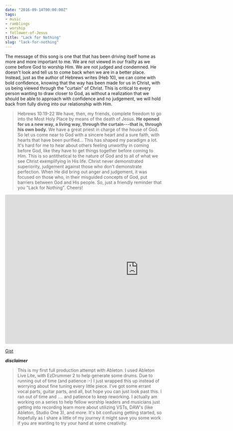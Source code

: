 ```yaml
---
date: "2016-09-14T00:00:00Z"
tags:
- music
- ramblings
- worship
- follower-of-Jesus
title: "Lack for Nothing"
slug: "lack-for-nothing"
---
```


The message of this song is one that that has been driving itself home as more and more important to me.
We are not viewed in our frailty as we come before God to worship Him. We are not judged and condemned. He doesn't look and tell us to come back when we are in a better place.
Instead, just as the author of Hebrews writes (Heb 10), we can come with bold confidence, knowing that the way has been made for us in Christ, with us being viewed through the "curtain" of Christ. This is critical to every person wanting to draw closer to God, as without a realization that we should be able to approach with confidence and no judgement, we will hold back from fully diving into our relationship with Him.

> Hebrews 10:19-22
>   We have, then, my friends, complete freedom to go into the Most Holy Place by means of the death of Jesus. **He opened for us a new way, a living way, through the curtain---that is, through his own body.** We have a great priest in charge of the house of God. So let us come near to God with a sincere heart and a sure faith, with hearts that have been purified...
>   This has shaped my paradigm a lot. It's hard for me to hear about others feeling unworthy in coming before God, like they have to get things together before coming to Him. This is so antithetical to the nature of God and to all of what we see Christ exemplifying in His life. Christ never demonstrated superiority, judgement against those who don't demonstrate perfection. When He did bring out anger and judgement, it was focused on those who, in their misguided concepts of God, put barriers between God and His people.
>   So, just a friendly reminder that you "Lack for Nothing". Cheers!
>

<iframe width="853" height="480" src="https://www.youtube.com/embed/TZgXnO1MtGU?rel=0" frameborder="0" allowfullscreen="yes"></iframe>



[Gist](https://gist.github.com/sheldonhull/03a51d7ea231974bb3ce10feb0d2ad6c)


**_disclaimer_**
>   This is my first full production attempt with Ableton. I used Ableton Live Lite, with EzDrummer 2 to help generate some drums. Due to running out of time (and patience :-) I just wrapped this up instead of worrying about fine tuning every little piece. I've got some errant vocal parts, guitar parts, and all, but hope you can just look past this. I ran out of time and .... and patience to keep reworking.
>   I actually am working on a series to help fellow worship leaders and musicians just getting into recording learn more about utilizing VSTs, DAW's (like Ableton, Studio One 3), and more. It's bit confusing getting started, so hopefully as I share a little of my journey it might save you some work if you are wanting to try your hand at some creativity.
